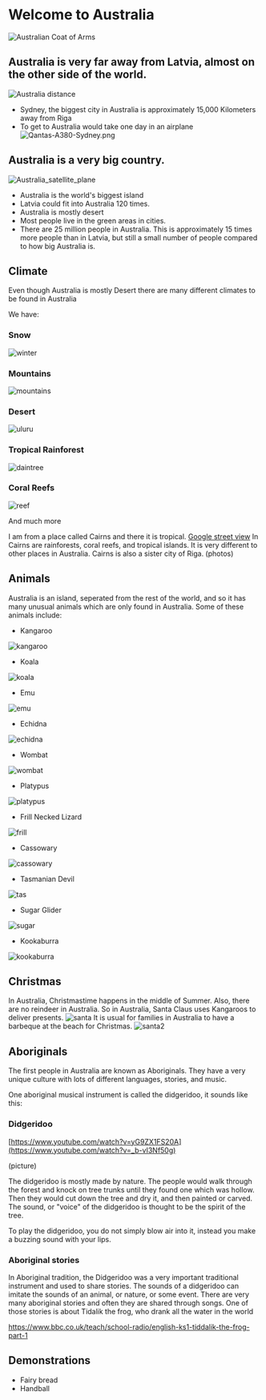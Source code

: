 # Welcome to Australia

![Australian Coat of Arms](Australian_Coat_of_Arms.png)

## Australia is very far away from Latvia, almost on the other side of the world. 

![Australia distance](Australia_distance.png)

- Sydney, the biggest city in Australia is approximately 15,000 Kilometers away from Riga 
- To get to Australia would take one day in an airplane
![Qantas-A380-Sydney.png](Qantas-A380-Sydney.png)

## Australia is a very big country.

![Australia_satellite_plane](Australia_satellite_plane.jpg)

- Australia is the world's biggest island
- Latvia could fit into Australia 120 times. 
- Australia is mostly desert
- Most people live in the green areas in cities.
- There are 25 million people in Australia. This is approximately 15 times more people than in Latvia, but still a small number of people compared to how big Australia is.

## Climate

Even though Australia is mostly Desert there are many different climates to be found in Australia

We have:

### Snow

![winter](winter.jpeg)

### Mountains

![mountains](australia-blue-mountains-national-park.jpg)

### Desert

![uluru](uluru.jpg)

### Tropical Rainforest

![daintree](daintree.jpg)

### Coral Reefs

![reef](reef.jpeg)

And much more


I am from a place called Cairns and there it is tropical. 
[Google street view](https://goo.gl/maps/dnkMKbDFGKWau7Xq6)
In Cairns are rainforests, coral reefs, and tropical islands. It is very different to other places in Australia. Cairns is also a sister city of Riga.
(photos)


## Animals

Australia is an island, seperated from the rest of the world, and so it has many unusual animals which are only found in Australia. Some of these animals include:

- Kangaroo

![kangaroo](kangaroo.jpeg)

- Koala

![koala](koala.jpg)

- Emu

![emu](emu.jpg)

- Echidna

![echidna](echidna.jpg)

- Wombat

![wombat](wombat.jpg)

- Platypus

![platypus](platypus.jpg)

- Frill Necked Lizard

![frill](frill.jpeg)

- Cassowary

![cassowary](cassowary.jpg)

- Tasmanian Devil

![tas](tas.jpg)

- Sugar Glider

![sugar](sugar.jpg)

- Kookaburra

![kookaburra](kookaburra.jpg)

## Christmas

In Australia, Christmastime happens in the middle of Summer. Also, there are no reindeer in Australia. So in Australia, Santa Claus uses Kangaroos to deliver presents.
![santa](santa.jpg)
It is usual for families in Australia to have a barbeque at the beach for Christmas. 
![santa2](santa2.jpg)

## Aboriginals

The first people in Australia are known as Aboriginals. They have a very unique culture with lots of different languages, stories, and music. 

One aboriginal musical instrument is called the didgeridoo, it sounds like this:

### Didgeridoo

[https://www.youtube.com/watch?v=yG9ZX1FS20A](https://www.youtube.com/watch?v=_b-vI3Nf50g)

(picture)

The didgeridoo is mostly made by nature. The people would walk through the forest and knock on tree trunks until they found one which was hollow. Then
they would cut down the tree and dry it, and then painted or carved. The sound, or "voice" of the didgeridoo is thought to be the spirit of the tree.

To play the didgeridoo, you do not simply blow air into it, instead you make a buzzing sound with your lips. 


### Aboriginal stories

In Aboriginal tradition, the Didgeridoo was a very important traditional instrument and used to share stories. The sounds of a didgeridoo can imitate the
sounds of an animal, or nature, or some event. There are very many aboriginal stories and often they are shared through songs. One of those stories is about 
Tidalik the frog, who drank all the water in the world

https://www.bbc.co.uk/teach/school-radio/english-ks1-tiddalik-the-frog-part-1

## Demonstrations

- Fairy bread
- Handball



